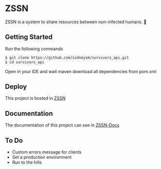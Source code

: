 # ZSSN

ZSSN is a system to share resources between non-infected humans. :punch:

## Getting Started

Run the following commands

```sh
$ git clone https://github.com/sidneysm/survivors_api.git
$ cd survivors_api
```

Open in your IDE and wait maven download all dependencies from pom.xml

## Deploy

This project is hosted in [ZSSN](https://survivors-codeminer.herokuapp.com/)


## Documentation

The documentation of this project can see in [ZSSN-Docs](https://survivors-codeminer.herokuapp.com/swagger-ui.html)

## To Do

* Custom errors message for clients
* Set a production environment
* Run to the hills 
